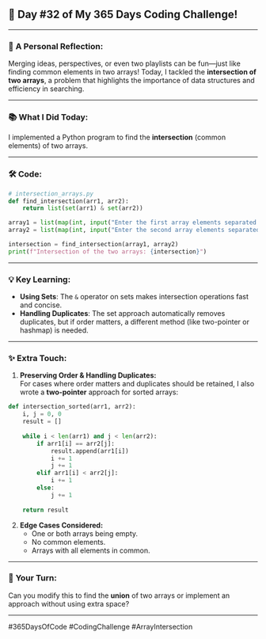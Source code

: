 ## 🎯 Day #32 of My 365 Days Coding Challenge!

---

### 💭 **A Personal Reflection:**  
Merging ideas, perspectives, or even two playlists can be fun—just like finding common elements in two arrays! Today, I tackled the **intersection of two arrays**, a problem that highlights the importance of data structures and efficiency in searching.  

---

### 📚 **What I Did Today:**  
I implemented a Python program to find the **intersection** (common elements) of two arrays.  

---

### 🛠️ **Code:**  

```python
# intersection_arrays.py
def find_intersection(arr1, arr2):
    return list(set(arr1) & set(arr2))

array1 = list(map(int, input("Enter the first array elements separated by spaces: ").split()))
array2 = list(map(int, input("Enter the second array elements separated by spaces: ").split()))

intersection = find_intersection(array1, array2)
print(f"Intersection of the two arrays: {intersection}")
```

---

### 💡 **Key Learning:**  
- **Using Sets**: The `&` operator on sets makes intersection operations fast and concise.  
- **Handling Duplicates**: The set approach automatically removes duplicates, but if order matters, a different method (like two-pointer or hashmap) is needed.  

---

### ✨ **Extra Touch:**  
1. **Preserving Order & Handling Duplicates:**  
For cases where order matters and duplicates should be retained, I also wrote a **two-pointer** approach for sorted arrays:  

```python
def intersection_sorted(arr1, arr2):
    i, j = 0, 0
    result = []
    
    while i < len(arr1) and j < len(arr2):
        if arr1[i] == arr2[j]:
            result.append(arr1[i])
            i += 1
            j += 1
        elif arr1[i] < arr2[j]:
            i += 1
        else:
            j += 1
    
    return result
```

2. **Edge Cases Considered:**  
   - One or both arrays being empty.  
   - No common elements.  
   - Arrays with all elements in common.  

---

### 🚀 **Your Turn:**  
Can you modify this to find the **union** of two arrays or implement an approach without using extra space?  

---  

#365DaysOfCode #CodingChallenge #ArrayIntersection